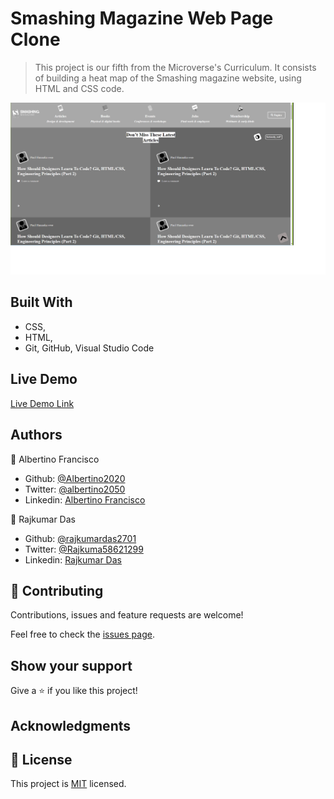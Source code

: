 # Smashing Magazine Web Page Clone

> This project is our fifth from the Microverse's Curriculum. It  consists of building a heat map of the Smashing magazine website, using HTML and CSS code.

<img width="960" alt="Smashing Magazine" src="https://github.com/Albertino2020/Smashing-magazine-clone/blob/working-branch/img/screenshot3.png">

## Built With

- CSS,
- HTML,
- Git, GitHub, Visual Studio Code

## Live Demo

[Live Demo Link](https://rawcdn.githack.com/Albertino2020/Smashing-magazine-clone/8a7522b59ef5f65a33685fabea84b81b8616edba/index.html)

## Authors

👤 Albertino Francisco

- Github: [@Albertino2020](https://github.com/albertino2020)
- Twitter: [@albertino2050](https://twitter.com/albertino2050)
- Linkedin: [Albertino Francisco](https://linkedin.com/boamorte)

👤 Rajkumar Das

- Github: [@rajkumardas2701](https://github.com/rajkumardas2701)
- Twitter: [@Rajkuma58621299](https://twitter.com/Rajkuma58621299)
- Linkedin: [Rajkumar Das](https://www.linkedin.com/in/rajkumar-das-41308961/)

## 🤝 Contributing

Contributions, issues and feature requests are welcome!

Feel free to check the [issues page](issues/).

## Show your support

Give a ⭐️ if you like this project!

## Acknowledgments


## 📝 License

This project is [MIT](lic.url) licensed.
